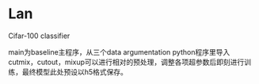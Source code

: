 # Lan
Cifar-100 classifier

main为baseline主程序，从三个data argumentation python程序里导入cutmix，cutout，mixup可以进行相对的预处理，调整各项超参数后即刻进行训练，最终模型此处预设以h5格式保存。
